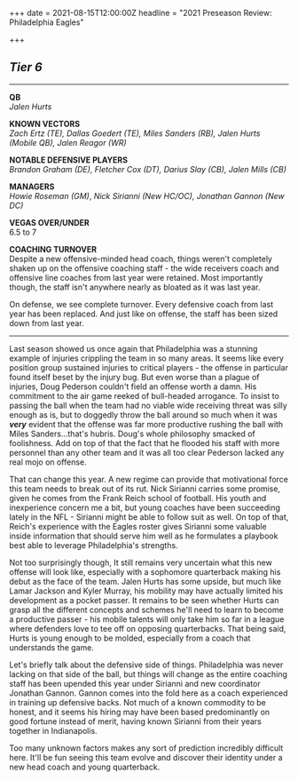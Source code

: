 +++
date = 2021-08-15T12:00:00Z
headline = "2021 Preseason Review: Philadelphia Eagles"

+++
## _Tier 6_

***

**QB**  
_Jalen Hurts_

**KNOWN VECTORS**  
_Zach Ertz (TE), Dallas Goedert (TE), Miles Sanders (RB), Jalen Hurts (Mobile QB), Jalen Reagor (WR)_

**NOTABLE DEFENSIVE PLAYERS**  
_Brandon Graham (DE), Fletcher Cox (DT), Darius Slay (CB), Jalen Mills (CB)_

**MANAGERS**  
_Howie Roseman (GM)_, _Nick Sirianni_ _(New HC/OC), Jonathan Gannon (New DC)_

**VEGAS OVER/UNDER**  
6\.5 to 7

**COACHING TURNOVER**  
Despite a new offensive-minded head coach, things weren't completely shaken up on the offensive coaching staff - the wide receivers coach and offensive line coaches from last year were retained. Most importantly though, the staff isn't anywhere nearly as bloated as it was last year.

On defense, we see complete turnover. Every defensive coach from last year has been replaced. And just like on offense, the staff has been sized down from last year.

***

Last season showed us once again that Philadelphia was a stunning example of injuries crippling the team in so many areas. It seems like every position group sustained injuries to critical players - the offense in particular found itself beset by the injury bug. But even worse than a plague of injuries, Doug Pederson couldn't field an offense worth a damn. His commitment to the air game reeked of bull-headed arrogance. To insist to passing the ball when the team had no viable wide receiving threat was silly enough as is, but to doggedly throw the ball around so much when it was **_very_** evident that the offense was far more productive rushing the ball with Miles Sanders...that's hubris. Doug's whole philosophy smacked of foolishness. Add on top of that the fact that he flooded his staff with more personnel than any other team and it was all too clear Pederson lacked any real mojo on offense.

That can change this year. A new regime can provide that motivational force this team needs to break out of its rut. Nick Sirianni carries some promise, given he comes from the Frank Reich school of football. His youth and inexperience concern me a bit, but young coaches have been succeeding lately in the NFL - Sirianni might be able to follow suit as well. On top of that, Reich's experience with the Eagles roster gives Sirianni some valuable inside information that should serve him well as he formulates a playbook best able to leverage Philadelphia's strengths.

Not too surprisingly though, It still remains very uncertain what this new offense will look like, especially with a sophomore quarterback making his debut as the face of the team. Jalen Hurts has some upside, but much like Lamar Jackson and Kyler Murray, his mobility may have actually limited his development as a pocket passer. It remains to be seen whether Hurts can grasp all the different concepts and schemes he'll need to learn to become a productive passer - his mobile talents will only take him so far in a league where defenders love to tee off on opposing quarterbacks. That being said, Hurts is young enough to be molded, especially from a coach that understands the game.

Let's briefly talk about the defensive side of things. Philadelphia was never lacking on that side of the ball, but things will change as the entire coaching staff has been upended this year under Sirianni and new coordinator Jonathan Gannon. Gannon comes into the fold here as a coach experienced in training up defensive backs. Not much of a known commodity to be honest, and it seems his hiring may have been based predominantly on good fortune instead of merit, having known Sirianni from their years together in Indianapolis.

Too many unknown factors makes any sort of prediction incredibly difficult here. It'll be fun seeing this team evolve and discover their identity under a new head coach and young quarterback. 
